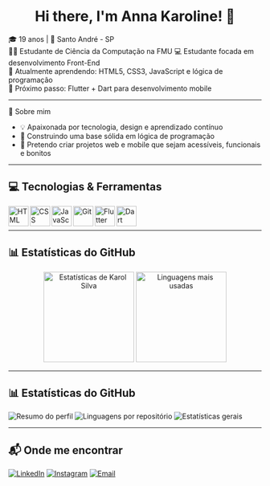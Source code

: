 <h1 align="center">Hi there, I'm Anna Karoline! 👋</h1>

🎓 19 anos | 📍 Santo André - SP  
👩‍💻 Estudante de Ciência da Computação na FMU
💻 Estudante focada em desenvolvimento Front-End  
🌱 Atualmente aprendendo: HTML5, CSS3, JavaScript e lógica de programação  
🚀 Próximo passo: Flutter + Dart para desenvolvimento mobile

---

🧠 Sobre mim

- 💡 Apaixonada por tecnologia, design e aprendizado contínuo  
- 🧱 Construindo uma base sólida em lógica de programação  
- 📱 Pretendo criar projetos web e mobile que sejam acessíveis, funcionais e bonitos

---

## 💻 Tecnologias & Ferramentas

<img align="left" alt="HTML" width="40px" src="https://cdn.jsdelivr.net/gh/devicons/devicon/icons/html5/html5-original.svg" />
<img align="left" alt="CSS" width="40px" src="https://cdn.jsdelivr.net/gh/devicons/devicon/icons/css3/css3-original.svg" />
<img align="left" alt="JavaScript" width="40px" src="https://cdn.jsdelivr.net/gh/devicons/devicon/icons/javascript/javascript-original.svg" />
<img align="left" alt="Git" width="40px" src="https://cdn.jsdelivr.net/gh/devicons/devicon/icons/git/git-original.svg" />
<img align="left" alt="Flutter" width="40px" src="https://cdn.jsdelivr.net/gh/devicons/devicon/icons/flutter/flutter-original.svg" />
<img align="left" alt="Dart" width="40px" src="https://cdn.jsdelivr.net/gh/devicons/devicon/icons/dart/dart-original.svg" />
<br><br>

---

## 📊 Estatísticas do GitHub

<div align="center">
  <img height="180em" src="https://github-readme-stats.vercel.app/api?username=Karol259&show_icons=true&theme=default" alt="Estatísticas de Karol Silva"/>
  <img height="180em" src="https://github-readme-stats.vercel.app/api/top-langs/?username=Karol259&layout=compact" alt="Linguagens mais usadas"/>
</div>

---
## 📊 Estatísticas do GitHub

<img src="https://github-profile-summary-cards.vercel.app/api/cards/profile-details?username=Karol259&theme=default" alt="Resumo do perfil"/>
<img src="https://github-profile-summary-cards.vercel.app/api/cards/repos-per-language?username=Karol259&theme=default" alt="Linguagens por repositório"/>
<img src="https://github-profile-summary-cards.vercel.app/api/cards/stats?username=Karol259&theme=default" alt="Estatísticas gerais"/>

---

## 📬 Onde me encontrar

[![LinkedIn](https://img.shields.io/badge/LinkedIn-0077B5?style=for-the-badge&logo=linkedin&logoColor=white)](www.linkedin.com/in/anna-silva-270272284)
[![Instagram](https://img.shields.io/badge/Instagram-E4405F?style=for-the-badge&logo=instagram&logoColor=white)]([https://instagram.com/SEU_USER](https://www.instagram.com/_karol.xz/))
[![Email](https://img.shields.io/badge/Email-EA4335?style=for-the-badge&logo=gmail&logoColor=white)](mailto:annakaroline822@gmail.com)
